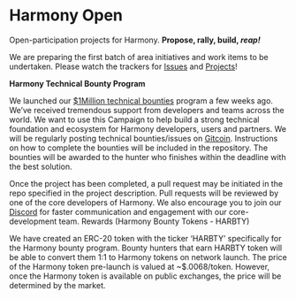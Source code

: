 # Harmony Open

Open-participation projects for Harmony.  **Propose, rally, build, *reap!***

We are preparing the first batch of area initiatives and work items to be undertaken.  Please watch the trackers for [Issues](https://github.com/harmony-one/harmony-open/issues) and [Projects](https://github.com/harmony-one/harmony-open/projects)!


**Harmony Technical Bounty Program**

We launched our [$1Million technical bounties](https://medium.com/harmony-one/announcing-1million-technical-bounties-c5ea23de023d) program a few weeks ago. We’ve received tremendous support from developers and teams across the world. We want to use this Campaign to help build a strong technical foundation and ecosystem for Harmony developers, users and partners. 
We will be regularly posting technical bounties/issues on [Gitcoin](http://harmony.one/gitcoin). Instructions on how to complete the bounties will be included in the repository. The bounties will be awarded to the hunter who finishes within the deadline with the best solution.


Once the project has been completed, a pull request may be initiated in the repo specified in the project description. Pull requests will be reviewed by one of the core developers of Harmony. We also encourage you to join our [Discord](http://harmony.one/discord) for faster communication and engagement with our core-development team. 
Rewards (Harmony Bounty Tokens - HARBTY)


We have created an ERC-20 token with the ticker ‘HARBTY’ specifically for the Harmony bounty program. Bounty hunters that earn HARBTY token will be able to convert them 1:1 to Harmony tokens on network launch. The price of the Harmony token pre-launch is valued at ~$.0068/token. However, once the Harmony token is available on public exchanges, the price will be determined by the market.

